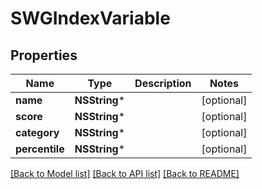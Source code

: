 # SWGIndexVariable

## Properties
Name | Type | Description | Notes
------------ | ------------- | ------------- | -------------
**name** | **NSString*** |  | [optional] 
**score** | **NSString*** |  | [optional] 
**category** | **NSString*** |  | [optional] 
**percentile** | **NSString*** |  | [optional] 

[[Back to Model list]](../README.md#documentation-for-models) [[Back to API list]](../README.md#documentation-for-api-endpoints) [[Back to README]](../README.md)


